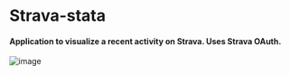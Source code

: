 # Strava-stata
#### Application to visualize a recent activity on Strava. Uses Strava OAuth.
![image](https://github.com/user-attachments/assets/05ad32cd-584e-473e-9a8e-e4ef53000535)
